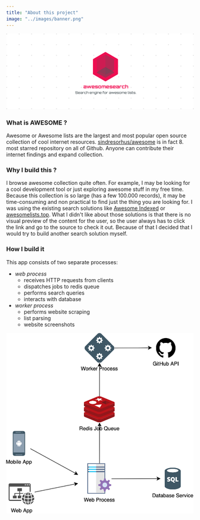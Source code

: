 ```yaml
---
title: "About this project"
image: "../images/banner.png"
---
```


![AwesomeSearch banner](../images/banner.png)

### What is AWESOME ?

Awesome or Awesome lists are the largest and most popular open source collection of cool internet resources.
[sindresorhus/awesome](https://github.com/sindresorhus/awesome) is in fact 8. most starred repository on all of Github.
Anyone can contribute their internet findings and expand collection. 

### Why I build this ?

I browse awesome collection quite often. 
For example, I may be looking for a cool development tool or just exploring awesome stuff in my free time.
Because this collection is so large (has a few 100.000 records), it may be time-consuming and non practical to find just the thing you are looking for.
I was using the existing search solutions like [Awesome Indexed](https://awesome-indexed.mathew-davies.co.uk/) or [awesomelists.top](https://awesomelists.top/).
What I didn't like about those solutions is that there is no visual preview of the content for the user, 
so the user always has to click the link and go to the source to check it out.
Because of that I decided that I would try to build another search solution myself.

### How I build it

This app consists of two separate processes:

- *web process*
    - receives HTTP requests from clients
    - dispatches jobs to redis queue
    - performs search queries
    - interacts with database
- *worker process*
    - performs website scraping
    - list parsing
    - website screenshots

![AwesomeSearch banner](../images/architecture.png)
